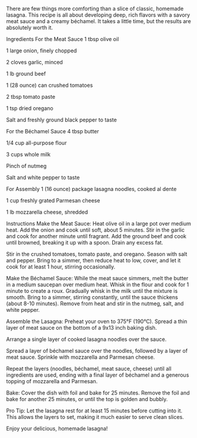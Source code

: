 There are few things more comforting than a slice of classic, homemade lasagna. This recipe is all about developing deep, rich flavors with a savory meat sauce and a creamy béchamel. It takes a little time, but the results are absolutely worth it.

Ingredients
For the Meat Sauce
1 tbsp olive oil

1 large onion, finely chopped

2 cloves garlic, minced

1 lb ground beef

1 (28 ounce) can crushed tomatoes

2 tbsp tomato paste

1 tsp dried oregano

Salt and freshly ground black pepper to taste

For the Béchamel Sauce
4 tbsp butter

1/4 cup all-purpose flour

3 cups whole milk

Pinch of nutmeg

Salt and white pepper to taste

For Assembly
1 (16 ounce) package lasagna noodles, cooked al dente

1 cup freshly grated Parmesan cheese

1 lb mozzarella cheese, shredded

Instructions
Make the Meat Sauce: Heat olive oil in a large pot over medium heat. Add the onion and cook until soft, about 5 minutes. Stir in the garlic and cook for another minute until fragrant. Add the ground beef and cook until browned, breaking it up with a spoon. Drain any excess fat.

Stir in the crushed tomatoes, tomato paste, and oregano. Season with salt and pepper. Bring to a simmer, then reduce heat to low, cover, and let it cook for at least 1 hour, stirring occasionally.

Make the Béchamel Sauce: While the meat sauce simmers, melt the butter in a medium saucepan over medium heat. Whisk in the flour and cook for 1 minute to create a roux. Gradually whisk in the milk until the mixture is smooth. Bring to a simmer, stirring constantly, until the sauce thickens (about 8-10 minutes). Remove from heat and stir in the nutmeg, salt, and white pepper.

Assemble the Lasagna: Preheat your oven to 375°F (190°C). Spread a thin layer of meat sauce on the bottom of a 9x13 inch baking dish.

Arrange a single layer of cooked lasagna noodles over the sauce.

Spread a layer of béchamel sauce over the noodles, followed by a layer of meat sauce. Sprinkle with mozzarella and Parmesan cheese.

Repeat the layers (noodles, béchamel, meat sauce, cheese) until all ingredients are used, ending with a final layer of béchamel and a generous topping of mozzarella and Parmesan.

Bake: Cover the dish with foil and bake for 25 minutes. Remove the foil and bake for another 25 minutes, or until the top is golden and bubbly.

Pro Tip: Let the lasagna rest for at least 15 minutes before cutting into it. This allows the layers to set, making it much easier to serve clean slices.

Enjoy your delicious, homemade lasagna!
